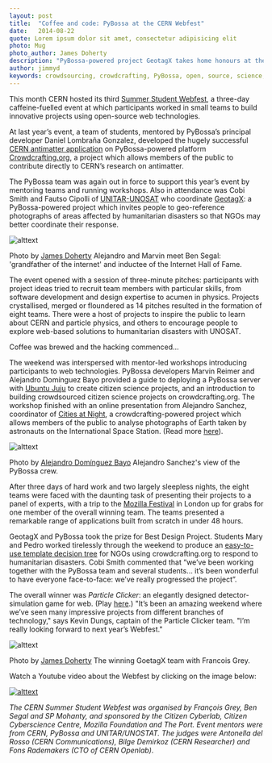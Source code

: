 ```yaml
---
layout: post
title:  "Coffee and code: PyBossa at the CERN Webfest"
date:   2014-08-22 
quote: Lorem ipsum dolor sit amet, consectetur adipisicing elit
photo: Mug
photo_author: James Doherty
description: "PyBossa-powered project GeotagX takes home honours at the CERN Summer Student Webfest"
author: jimmyd
keywords: crowdsourcing, crowdcrafting, PyBossa, open, source, science, citizen, opensource, NASA, ESA 
---
```


This month CERN hosted its third [Summer Student Webfest](http://webfest.web.cern.ch/), a three-day caffeine-fuelled event at which participants worked in small teams to build innovative projects using open-source web technologies. 

At last year’s event, a team of students, mentored by PyBossa’s principal developer Daniel Lombraña Gonzalez, developed the hugely successful [CERN antimatter application](/crowdcrafting) on PyBossa-powered platform [Crowdcrafting.org](/crowdcrafting), a project which allows members of the public to contribute directly to CERN’s research on antimatter. 

The PyBossa team was again out in force to support this year’s event by mentoring teams and running workshops. Also in attendance was Cobi Smith and Fautso Cipolli of [UNITAR-UNOSAT](http://www.unitar.org/unosat/) who coordinate [GeotagX](http://geotagx.org/): a PyBossa-powered project which invites people to geo-reference photographs of areas affected by humanitarian disasters so that NGOs may better coordinate their response.

![alttext]({{site.cdn}}/assets/img/blog/Ben.jpg "Courtesy of James Doherty")
<p class="post-caption">Photo by <a href="http://www.quantumdiaries.org/author/james-doherty/">James Doherty</a> Alejandro and Marvin meet Ben Segal: 'grandfather of the internet' and inductee of the Internet Hall of Fame.</p>


The event opened with a session of three-minute pitches: participants with project ideas tried to recruit team members with particular skills, from software development and design expertise to acumen in physics. Projects crystallised, merged or floundered as 14 pitches resulted in the formation of eight teams. There were a host of projects to inspire the public to learn about CERN and particle physics, and others to encourage people to explore web-based solutions to humanitarian disasters with UNOSAT.

Coffee was brewed and the hacking commenced…

The weekend was interspersed with mentor-led workshops introducing participants to web technologies. PyBossa developers Marvin Reimer and Alejandro Domínguez Bayo provided a guide to deploying a PyBossa server with [Ubuntu Juju](https://juju.ubuntu.com/Juju) to create citizen science projects, and an introduction to building crowdsourced citizen science projects on crowdcrafting.org. The workshop finished with an online presentation from Alejandro Sanchez, coordinator of [Cities at Night](http://www.citiesatnight.org/), a crowdcrafting-powered project which allows members of the public to analyse photographs of Earth taken by astronauts on the International Space Station. (Read more [here](/blog/2014/07/23/Cities_at_Night.html)).

![alttext]({{site.cdn}}/assets/img/blog/C4N.jpg "Courtesy of Alejandro Domínguez Bayo ")
<p class="post-caption">Photo by <a href="https://www.linkedin.com/in/alejandrodob">Alejandro Domínguez Bayo</a> Alejandro Sanchez's view of the PyBossa crew.</p>

After three days of hard work and two largely sleepless nights, the eight teams were faced with the daunting task of presenting their projects to a panel of experts, with a trip to the [Mozilla Festival](http://2014.mozillafestival.org/) in London up for grabs for one member of the overall winning team. The teams presented a remarkable range of applications built from scratch in under 48 hours. 

GeotagX and PyBossa took the prize for Best Design Project. Students Mary and Pedro worked tirelessly through the weekend to produce an [easy-to-use template decision tree](/crowdcrafting) for NGOs using crowdcrafting.org to respond to humanitarian disasters. Cobi Smith commented that “we’ve been working together with the PyBossa team and several students… it’s been wonderful to have everyone face-to-face: we’ve really progressed the project”.

The overall winner was *Particle Clicker*: an elegantly designed detector-simulation game for web. (Play [here](http://particle-clicker.web.cern.ch/particle-clicker/).) "It’s been an amazing weekend where we’ve seen many impressive projects from different branches of technology," says Kevin Dungs, captain of the Particle Clicker team. "I’m really looking forward to next year’s Webfest."

![alttext]({{site.cdn}}/assets/img/blog/GeotagX.jpg "Courtesy of James Doherty")
<p class="post-caption">Photo by <a href="http://www.quantumdiaries.org/author/james-doherty/">James Doherty</a> The winning GoetagX team with Francois Grey.</p>

Watch a Youtube video about the Webfest by clicking on the image below:

[![alttext]({{site.cdn}}/assets/img/blog/Youtube.png "Courtesy of James Doherty")](https://www.youtube.com/watch?v=wP_CC-DmeaQ)

*The CERN Summer Student Webfest was organised by François Grey, Ben Segal and SP Mohanty, and sponsored by the Citizen Cyberlab, Citizen Cyberscience Centre, Mozilla Foundation and The Port. Event mentors were from CERN, PyBossa and UNITAR/UNOSTAT. The judges were Antonella del Rosso (CERN Communications), Bilge Demirkoz (CERN Researcher) and Fons Rademakers (CTO of CERN Openlab)*.

